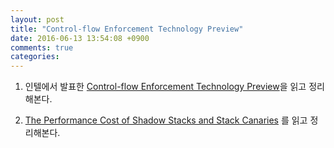 ```yaml
---
layout: post
title: "Control-flow Enforcement Technology Preview"
date: 2016-06-13 13:54:08 +0900
comments: true
categories: 
---
```


1. 인텔에서 발표한 [Control-flow Enforcement Technology Preview](https://software.intel.com/sites/default/files/managed/4d/2a/control-flow-enforcement-technology-preview.pdf)을 읽고 정리해본다.

2. [The Performance Cost of Shadow Stacks and Stack Canaries](https://people.eecs.berkeley.edu/~daw/papers/shadow-asiaccs15.pdf) 를 읽고 정리해본다.
